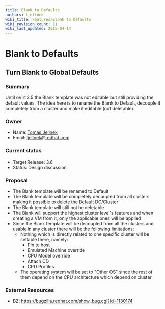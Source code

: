 ```yaml
---
title: Blank to Defaults
authors: tjelinek
wiki_title: Features/Blank to Defaults
wiki_revision_count: 11
wiki_last_updated: 2015-04-14
---
```


# Blank to Defaults

## Turn Blank to Global Defaults

### Summary

Until oVirt 3.5 the Blank template was not editable but still providing the default values. The idea here is to rename the Blank to Default, decouple it completely from a cluster and make it editable (not deletable).

### Owner

*   Name: [Tomas Jelinek](User:TJelinek)
*   Email: <tjelinek@redhat.com>

### Current status

*   Target Release: 3.6
*   Status: Design discussion

### Proposal

*   The Blank template will be renamed to Default
*   The Blank template will be completely decoupled from all clusters making it possible to delete the Default DC/Cluster
*   The Blank template will still not be deletable
*   The Blank will support the highest cluster level's features and when creating a VM from it, only the applicable ones will be applied
*   Since the Blank template will be decoupled from all the clusters and usable in any cluster there will be the following limitations:
    -   Nothing which is directly related to one specific cluster will be settable there, namely:
        -   Pin to host
        -   Emulated Machine override
        -   CPU Model override
        -   Attach CD
        -   CPU Profiles
    -   The operating system will be set to "Other OS" since the rest of them depend on the CPU architecture which depend on cluster

### External Resources

*   BZ: <https://bugzilla.redhat.com/show_bug.cgi?id=1130174>
